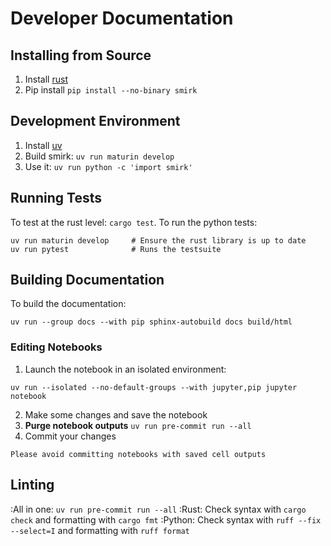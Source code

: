 # Developer Documentation

## Installing from Source

1. Install [rust]
2. Pip install `pip install --no-binary smirk`

## Development Environment

1. Install [uv]
2. Build smirk: `uv run maturin develop`
3. Use it: `uv run python -c 'import smirk'`

[rust]: https://www.rust-lang.org/tools/install
[uv]: https://docs.astral.sh/uv/

## Running Tests

To test at the rust level: `cargo test`. To run the python tests:

```shell
uv run maturin develop     # Ensure the rust library is up to date
uv run pytest              # Runs the testsuite
```

## Building Documentation

To build the documentation:
```shell
uv run --group docs --with pip sphinx-autobuild docs build/html
```

### Editing Notebooks

1. Launch the notebook in an isolated environment:
```shell
uv run --isolated --no-default-groups --with jupyter,pip jupyter notebook
```
2. Make some changes and save the notebook
3. **Purge notebook outputs** `uv run pre-commit run --all`
4. Commit your changes

```{important}
Please avoid committing notebooks with saved cell outputs
```

## Linting

:All in one: `uv run pre-commit run --all`
:Rust:
   Check syntax with `cargo check` and formatting with `cargo fmt`
:Python:
   Check syntax with `ruff --fix --select=I` and formatting with `ruff format`
